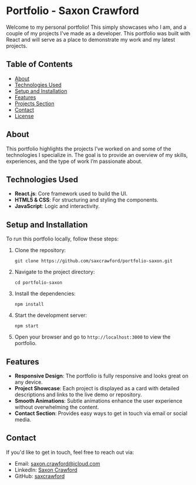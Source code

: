 # Portfolio - Saxon Crawford

Welcome to my personal portfolio! This simply showcases who I am, and a couple of my projects I've made as a developer. This portfolio was built with React and will serve as a place to demonstrate my work and my latest projects.

## Table of Contents

- [About](#about)
- [Technologies Used](#technologies-used)
- [Setup and Installation](#setup-and-installation)
- [Features](#features)
- [Projects Section](#projects-section)
- [Contact](#contact)
- [License](#license)

## About

This portfolio highlights the projects I’ve worked on and some of the technologies I specialize in. The goal is to provide an overview of my skills, experiences, and the type of work I’m passionate about.

## Technologies Used

- **React.js**: Core framework used to build the UI.
- **HTML5 & CSS**: For structuring and styling the components.
- **JavaScript**: Logic and interactivity.

## Setup and Installation

To run this portfolio locally, follow these steps:

1. Clone the repository:
   ```
   git clone https://github.com/saxcrawford/portfolio-saxon.git
   ```
2. Navigate to the project directory:
   ```
   cd portfolio-saxon
   ```
3. Install the dependencies:
   ```
   npm install
   ```
4. Start the development server:
   ```
   npm start
   ```
5. Open your browser and go to `http://localhost:3000` to view the portfolio.

## Features

- **Responsive Design**: The portfolio is fully responsive and looks great on any device.
- **Project Showcase**: Each project is displayed as a card with detailed descriptions and links to the live demo or repository.
- **Smooth Animations**: Subtle animations enhance the user experience without overwhelming the content.
- **Contact Section**: Provides easy ways to get in touch via email or social media.

## Contact

If you'd like to get in touch, feel free to reach out via:

- Email: saxon.crawford@icloud.com
- LinkedIn: [Saxon Crawford](https://www.linkedin.com/in/saxoncrawford/)
- GitHub: [saxcrawford](https://github.com/saxcrawford)
